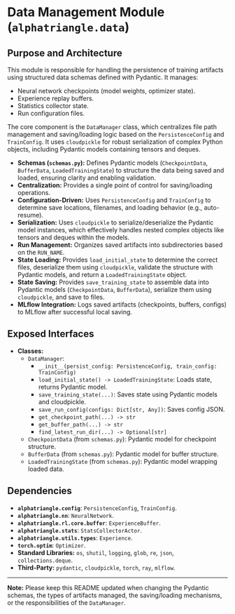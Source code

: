 # Data Management Module (`alphatriangle.data`)

## Purpose and Architecture

This module is responsible for handling the persistence of training artifacts using structured data schemas defined with Pydantic. It manages:

-   Neural network checkpoints (model weights, optimizer state).
-   Experience replay buffers.
-   Statistics collector state.
-   Run configuration files.

The core component is the `DataManager` class, which centralizes file path management and saving/loading logic based on the `PersistenceConfig` and `TrainConfig`. It uses `cloudpickle` for robust serialization of complex Python objects, including Pydantic models containing tensors and deques.

-   **Schemas (`schemas.py`):** Defines Pydantic models (`CheckpointData`, `BufferData`, `LoadedTrainingState`) to structure the data being saved and loaded, ensuring clarity and enabling validation.
-   **Centralization:** Provides a single point of control for saving/loading operations.
-   **Configuration-Driven:** Uses `PersistenceConfig` and `TrainConfig` to determine save locations, filenames, and loading behavior (e.g., auto-resume).
-   **Serialization:** Uses `cloudpickle` to serialize/deserialize the Pydantic model instances, which effectively handles nested complex objects like tensors and deques within the models.
-   **Run Management:** Organizes saved artifacts into subdirectories based on the `RUN_NAME`.
-   **State Loading:** Provides `load_initial_state` to determine the correct files, deserialize them using `cloudpickle`, validate the structure with Pydantic models, and return a `LoadedTrainingState` object.
-   **State Saving:** Provides `save_training_state` to assemble data into Pydantic models (`CheckpointData`, `BufferData`), serialize them using `cloudpickle`, and save to files.
-   **MLflow Integration:** Logs saved artifacts (checkpoints, buffers, configs) to MLflow after successful local saving.

## Exposed Interfaces

-   **Classes:**
    -   `DataManager`:
        -   `__init__(persist_config: PersistenceConfig, train_config: TrainConfig)`
        -   `load_initial_state() -> LoadedTrainingState`: Loads state, returns Pydantic model.
        -   `save_training_state(...)`: Saves state using Pydantic models and cloudpickle.
        -   `save_run_config(configs: Dict[str, Any])`: Saves config JSON.
        -   `get_checkpoint_path(...) -> str`
        -   `get_buffer_path(...) -> str`
        -   `find_latest_run_dir(...) -> Optional[str]`
    -   `CheckpointData` (from `schemas.py`): Pydantic model for checkpoint structure.
    -   `BufferData` (from `schemas.py`): Pydantic model for buffer structure.
    -   `LoadedTrainingState` (from `schemas.py`): Pydantic model wrapping loaded data.

## Dependencies

-   **`alphatriangle.config`**: `PersistenceConfig`, `TrainConfig`.
-   **`alphatriangle.nn`**: `NeuralNetwork`.
-   **`alphatriangle.rl.core.buffer`**: `ExperienceBuffer`.
-   **`alphatriangle.stats`**: `StatsCollectorActor`.
-   **`alphatriangle.utils.types`**: `Experience`.
-   **`torch.optim`**: `Optimizer`.
-   **Standard Libraries:** `os`, `shutil`, `logging`, `glob`, `re`, `json`, `collections.deque`.
-   **Third-Party:** `pydantic`, `cloudpickle`, `torch`, `ray`, `mlflow`.

---

**Note:** Please keep this README updated when changing the Pydantic schemas, the types of artifacts managed, the saving/loading mechanisms, or the responsibilities of the `DataManager`.